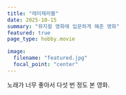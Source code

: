 ```yaml
---
title: "레미제라블"
date: 2025-10-15
summary: "뮤지컬 영화에 입문하게 해준 영화"
featured: true
page_type: hobby.movie 

image:
  filename: "featured.jpg"
  focal_point: "center"
---
```

노래가 너무 좋아서 다섯 번 정도 본 영화.
